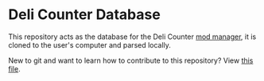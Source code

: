 # Deli Counter Database

This repository acts as the database for the Deli Counter [mod manager](https://github.com/Deli-Collective/DeliCounter), it is cloned to the user's computer and parsed locally.

New to git and want to learn how to contribute to this repository? View [this file](CONTRIBUTING.md).
